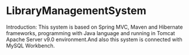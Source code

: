 # LibraryManagementSystem
Introduction:
This system is based on Spring MVC, Maven and Hibernate frameworks, programming with Java language and running in Tomcat Apache Server v9.0 environment.And also this system is connected with MySQL Workbench.
